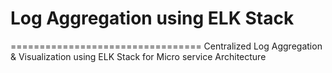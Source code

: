 # Log Aggregation using ELK Stack
=================================
Centralized Log Aggregation & Visualization using ELK Stack for Micro service Architecture
